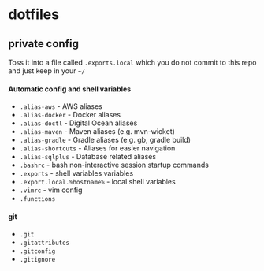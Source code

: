 # dotfiles

## private config
Toss it into a file called `.exports.local`
which you do not commit to this repo and just keep in your `~/`

####  Automatic config and shell variables
* `.alias-aws` - AWS aliases
* `.alias-docker` - Docker aliases
* `.alias-doctl` - Digital Ocean aliases
* `.alias-maven` - Maven aliases (e.g. mvn-wicket)
* `.alias-gradle` - Gradle aliases (e.g. gb, gradle build)
* `.alias-shortcuts` - Aliases for easier navigation
* `.alias-sqlplus` - Database related aliases
* `.bashrc` - bash non-interactive session startup commands
* `.exports` - shell variables variables
* `.export.local.%hostname%` - local shell variables
* `.vimrc` - vim config
* `.functions`

#### git
* `.git`
* `.gitattributes`
* `.gitconfig`
* `.gitignore`
